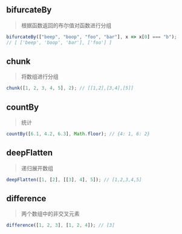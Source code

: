 ## bifurcateBy

> 根据函数返回的布尔值对函数进行分组

```js
bifurcateBy(["beep", "boop", "foo", "bar"], x => x[0] === "b");
// [ ['beep', 'boop', 'bar'], ['foo'] ]
```

## chunk

> 将数组进行分组

```js
chunk([1, 2, 3, 4, 5], 2); // [[1,2],[3,4],[5]]
```

## countBy

> 统计

```js
countBy([6.1, 4.2, 6.3], Math.floor); // {4: 1, 6: 2}
```

## deepFlatten

> 递归展开数组

```js
deepFlatten([1, [2], [[3], 4], 5]); // [1,2,3,4,5]
```

## difference

> 两个数组中的非交叉元素

```js
difference([1, 2, 3], [1, 2, 4]); // [3]
```
